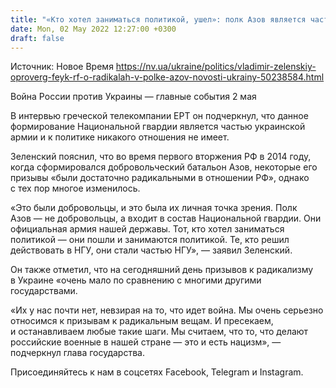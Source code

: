 ```yaml
---
title: "«Кто хотел заниматься политикой, ушел»: полк Азов является частью Нацгвардии, и радикалов там нет — Зеленский"
date: Mon, 02 May 2022 12:27:00 +0300
draft: false
---
```

Источник: Новое Время https://nv.ua/ukraine/politics/vladimir-zelenskiy-oproverg-feyk-rf-o-radikalah-v-polke-azov-novosti-ukrainy-50238584.html


Война России против Украины — главные события 2 мая

В интервью греческой телекомпании EPT он подчеркнул, что данное формирование Национальной гвардии является частью украинской армии и к политике никакого отношения не имеет.

Зеленский пояснил, что во время первого вторжения РФ в 2014 году, когда сформировался добровольческий батальон Азов, некоторые его призывы «были достаточно радикальными в отношении РФ», однако с тех пор многое изменилось.

«Это были добровольцы, и это была их личная точка зрения. Полк Азов — не добровольцы, а входит в состав Национальной гвардии. Они официальная армия нашей державы. Тот, кто хотел заниматься политикой — они пошли и занимаются политикой. Те, кто решил действовать в НГУ, они стали частью НГУ», — заявил Зеленский.

Он также отметил, что на сегодняшний день призывов к радикализму в Украине «очень мало по сравнению с многими другими государствами. 

«Их у нас почти нет, невзирая на то, что идет война. Мы очень серьезно относимся к призывам к радикальным вещам. И пресекаем, и останавливаем любые такие шаги. Мы считаем, что то, что делают российские военные в нашей стране — это и есть нацизм», — подчеркнул глава государства.

Присоединяйтесь к нам в соцсетях Facebook, Telegram и Instagram.
